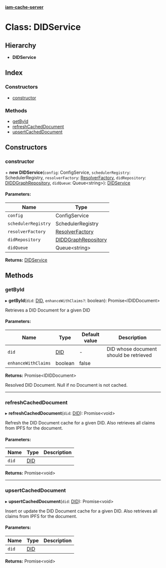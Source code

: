 **[iam-cache-server](../README.md)**

# Class: DIDService

## Hierarchy

* **DIDService**

## Index

### Constructors

* [constructor](didservice.md#constructor)

### Methods

* [getById](didservice.md#getbyid)
* [refreshCachedDocument](didservice.md#refreshcacheddocument)
* [upsertCachedDocument](didservice.md#upsertcacheddocument)

## Constructors

### constructor

\+ **new DIDService**(`config`: ConfigService, `schedulerRegistry`: SchedulerRegistry, `resolverFactory`: [ResolverFactory](resolverfactory.md), `didRepository`: [DIDDGraphRepository](diddgraphrepository.md), `didQueue`: Queue<string\>): [DIDService](didservice.md)

#### Parameters:

Name | Type |
------ | ------ |
`config` | ConfigService |
`schedulerRegistry` | SchedulerRegistry |
`resolverFactory` | [ResolverFactory](resolverfactory.md) |
`didRepository` | [DIDDGraphRepository](diddgraphrepository.md) |
`didQueue` | Queue<string\> |

**Returns:** [DIDService](didservice.md)

## Methods

### getById

▸ **getById**(`did`: [DID](did.md), `enhanceWithClaims?`: boolean): Promise<IDIDDocument\>

Retrieves a DID Document for a given DID

#### Parameters:

Name | Type | Default value | Description |
------ | ------ | ------ | ------ |
`did` | [DID](did.md) | - | DID whose document should be retrieved |
`enhanceWithClaims` | boolean | false |  |

**Returns:** Promise<IDIDDocument\>

Resolved DID Document. Null if no Document is not cached.

___

### refreshCachedDocument

▸ **refreshCachedDocument**(`did`: [DID](did.md)): Promise<void\>

Refresh the DID Document cache for a given DID.
Also retrieves all claims from IPFS for the document.

#### Parameters:

Name | Type | Description |
------ | ------ | ------ |
`did` | [DID](did.md) |   |

**Returns:** Promise<void\>

___

### upsertCachedDocument

▸ **upsertCachedDocument**(`did`: [DID](did.md)): Promise<void\>

Insert or update the DID Document cache for a given DID.
Also retrieves all claims from IPFS for the document.

#### Parameters:

Name | Type | Description |
------ | ------ | ------ |
`did` | [DID](did.md) |   |

**Returns:** Promise<void\>
